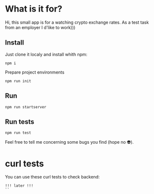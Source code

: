 # What is it for?
Hi, this small app is for a watching crypto exchange rates. As a test task from an employer I d'like to work)))

## Install

Just clone it localy and install whith npm:
```
npm i
```

Prepare project environments
```
npm run init
```

## Run
```
npm run startserver
```

## Run tests
```
npm run test
```

Feel free to tell me concerning some bugs you find (hope no 👽).

# curl tests
You can use these curl tests to check backend:

```
!!! later !!!
``
